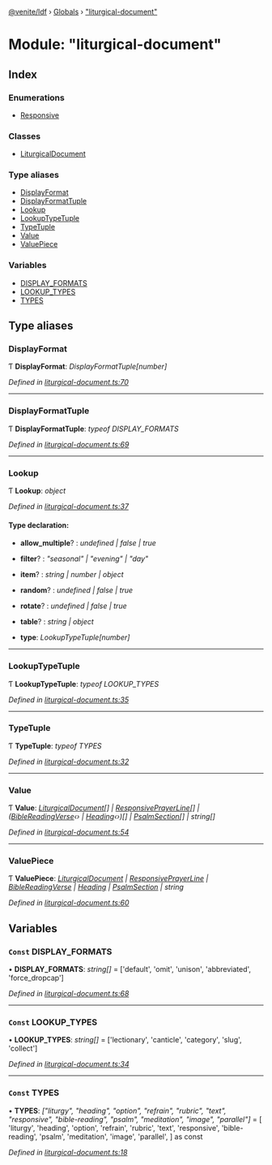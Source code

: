 [@venite/ldf](../README.md) › [Globals](../globals.md) › ["liturgical-document"](_liturgical_document_.md)

# Module: "liturgical-document"

## Index

### Enumerations

* [Responsive](../enums/_liturgical_document_.responsive.md)

### Classes

* [LiturgicalDocument](../classes/_liturgical_document_.liturgicaldocument.md)

### Type aliases

* [DisplayFormat](_liturgical_document_.md#displayformat)
* [DisplayFormatTuple](_liturgical_document_.md#displayformattuple)
* [Lookup](_liturgical_document_.md#lookup)
* [LookupTypeTuple](_liturgical_document_.md#lookuptypetuple)
* [TypeTuple](_liturgical_document_.md#typetuple)
* [Value](_liturgical_document_.md#value)
* [ValuePiece](_liturgical_document_.md#valuepiece)

### Variables

* [DISPLAY_FORMATS](_liturgical_document_.md#const-display_formats)
* [LOOKUP_TYPES](_liturgical_document_.md#const-lookup_types)
* [TYPES](_liturgical_document_.md#const-types)

## Type aliases

###  DisplayFormat

Ƭ **DisplayFormat**: *DisplayFormatTuple[number]*

*Defined in [liturgical-document.ts:70](https://github.com/gbj/venite/blob/53f452a3/ldf/src/liturgical-document.ts#L70)*

___

###  DisplayFormatTuple

Ƭ **DisplayFormatTuple**: *typeof DISPLAY_FORMATS*

*Defined in [liturgical-document.ts:69](https://github.com/gbj/venite/blob/53f452a3/ldf/src/liturgical-document.ts#L69)*

___

###  Lookup

Ƭ **Lookup**: *object*

*Defined in [liturgical-document.ts:37](https://github.com/gbj/venite/blob/53f452a3/ldf/src/liturgical-document.ts#L37)*

#### Type declaration:

* **allow_multiple**? : *undefined | false | true*

* **filter**? : *"seasonal" | "evening" | "day"*

* **item**? : *string | number | object*

* **random**? : *undefined | false | true*

* **rotate**? : *undefined | false | true*

* **table**? : *string | object*

* **type**: *LookupTypeTuple[number]*

___

###  LookupTypeTuple

Ƭ **LookupTypeTuple**: *typeof LOOKUP_TYPES*

*Defined in [liturgical-document.ts:35](https://github.com/gbj/venite/blob/53f452a3/ldf/src/liturgical-document.ts#L35)*

___

###  TypeTuple

Ƭ **TypeTuple**: *typeof TYPES*

*Defined in [liturgical-document.ts:32](https://github.com/gbj/venite/blob/53f452a3/ldf/src/liturgical-document.ts#L32)*

___

###  Value

Ƭ **Value**: *[LiturgicalDocument](../classes/_liturgical_document_.liturgicaldocument.md)[] | [ResponsivePrayerLine](../classes/_responsive_prayer_.responsiveprayerline.md)[] | ([BibleReadingVerse](../classes/_bible_reading_bible_reading_verse_.biblereadingverse.md)‹› | [Heading](../classes/_heading_.heading.md)‹›)[] | [PsalmSection](../classes/_psalm_.psalmsection.md)[] | string[]*

*Defined in [liturgical-document.ts:54](https://github.com/gbj/venite/blob/53f452a3/ldf/src/liturgical-document.ts#L54)*

___

###  ValuePiece

Ƭ **ValuePiece**: *[LiturgicalDocument](../classes/_liturgical_document_.liturgicaldocument.md) | [ResponsivePrayerLine](../classes/_responsive_prayer_.responsiveprayerline.md) | [BibleReadingVerse](../classes/_bible_reading_bible_reading_verse_.biblereadingverse.md) | [Heading](../classes/_heading_.heading.md) | [PsalmSection](../classes/_psalm_.psalmsection.md) | string*

*Defined in [liturgical-document.ts:60](https://github.com/gbj/venite/blob/53f452a3/ldf/src/liturgical-document.ts#L60)*

## Variables

### `Const` DISPLAY_FORMATS

• **DISPLAY_FORMATS**: *string[]* = ['default', 'omit', 'unison', 'abbreviated', 'force_dropcap']

*Defined in [liturgical-document.ts:68](https://github.com/gbj/venite/blob/53f452a3/ldf/src/liturgical-document.ts#L68)*

___

### `Const` LOOKUP_TYPES

• **LOOKUP_TYPES**: *string[]* = ['lectionary', 'canticle', 'category', 'slug', 'collect']

*Defined in [liturgical-document.ts:34](https://github.com/gbj/venite/blob/53f452a3/ldf/src/liturgical-document.ts#L34)*

___

### `Const` TYPES

• **TYPES**: *["liturgy", "heading", "option", "refrain", "rubric", "text", "responsive", "bible-reading", "psalm", "meditation", "image", "parallel"]* = [
  'liturgy',
  'heading',
  'option',
  'refrain',
  'rubric',
  'text',
  'responsive',
  'bible-reading',
  'psalm',
  'meditation',
  'image',
  'parallel',
] as const

*Defined in [liturgical-document.ts:18](https://github.com/gbj/venite/blob/53f452a3/ldf/src/liturgical-document.ts#L18)*
